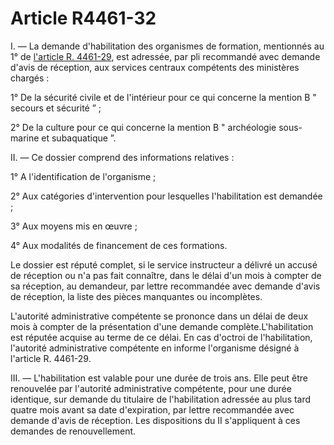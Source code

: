 # Article R4461-32

I. ― La demande d'habilitation des organismes de formation, mentionnés au 1° de [l'article R. 4461-29][1], est adressée, par pli recommandé avec demande d'avis de réception, aux services centraux compétents des ministères chargés : 
  
  
1° De la sécurité civile et de l'intérieur pour ce qui concerne la mention B " secours et sécurité ” ; 
  
  
2° De la culture pour ce qui concerne la mention B " archéologie sous-marine et subaquatique ”. 
  
  
II. ― Ce dossier comprend des informations relatives : 
  
  
1° A l'identification de l'organisme ; 
  
  
2° Aux catégories d'intervention pour lesquelles l'habilitation est demandée ; 
  
  
3° Aux moyens mis en œuvre ; 
  
  
4° Aux modalités de financement de ces formations. 
  
  
Le dossier est réputé complet, si le service instructeur a délivré un accusé de réception ou n'a pas fait connaître, dans le délai d'un mois à compter de sa réception, au demandeur, par lettre recommandée avec demande d'avis de réception, la liste des pièces manquantes ou incomplètes.
  
  
L'autorité administrative compétente se prononce dans un délai de deux mois à compter de la présentation d'une demande complète.L'habilitation est réputée acquise au terme de ce délai. En cas d'octroi de l'habilitation, l'autorité administrative compétente en informe l'organisme désigné à l'article R. 4461-29. 
  
  
III. ― L'habilitation est valable pour une durée de trois ans. Elle peut être renouvelée par l'autorité administrative compétente, pour une durée identique, sur demande du titulaire de l'habilitation adressée au plus tard quatre mois avant sa date d'expiration, par lettre recommandée avec demande d'avis de réception. Les dispositions du II s'appliquent à ces demandes de renouvellement.

 [1]: /affichCodeArticle.do?cidTexte=LEGITEXT000006072050&idArticle=LEGIARTI000023414588&dateTexte=&categorieLien=cid